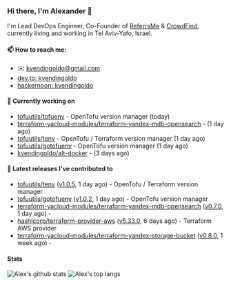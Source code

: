### Hi there, I'm Alexander 👋

I'm Lead DevOps Engineer, Co-Founder of [ReferrsMe](https://referrs.me/) & [CrowdFind](https://crowdfind.ai/), currently living and working in Tel Aviv-Yafo, Israel.

#### 📫 How to reach me:

- ✉️ kvendingoldo@gmail.com
- [dev.to: kvendingoldo](https://dev.to/kvendingoldo)
- [hackernoon: kvendingoldo](https://hackernoon.com/u/kvendingoldo)

#### 👷 Currently working on


- [tofuutils/tofuenv](https://github.com/tofuutils/tofuenv) - OpenTofu version manager (today)
- [terraform-yacloud-modules/terraform-yandex-mdb-opensearch](https://github.com/terraform-yacloud-modules/terraform-yandex-mdb-opensearch) -  (1 day ago)
- [tofuutils/tenv](https://github.com/tofuutils/tenv) - OpenTofu / Terraform version manager (1 day ago)
- [tofuutils/gotofuenv](https://github.com/tofuutils/gotofuenv) - OpenTofu version manager (1 day ago)
- [kvendingoldo/alt-docker](https://github.com/kvendingoldo/alt-docker) -  (3 days ago)

#### 🔭 Latest releases I've contributed to

- [tofuutils/tenv](https://github.com/tofuutils/tenv) ([v1.0.5](https://github.com/tofuutils/tenv/releases/tag/v1.0.5), 1 day ago) - OpenTofu / Terraform version manager
- [tofuutils/gotofuenv](https://github.com/tofuutils/gotofuenv) ([v1.0.2](https://github.com/tofuutils/gotofuenv/releases/tag/v1.0.2), 1 day ago) - OpenTofu version manager
- [terraform-yacloud-modules/terraform-yandex-mdb-opensearch](https://github.com/terraform-yacloud-modules/terraform-yandex-mdb-opensearch) ([v0.7.0](https://github.com/terraform-yacloud-modules/terraform-yandex-mdb-opensearch/releases/tag/v0.7.0), 1 day ago) - 
- [hashicorp/terraform-provider-aws](https://github.com/hashicorp/terraform-provider-aws) ([v5.33.0](https://github.com/hashicorp/terraform-provider-aws/releases/tag/v5.33.0), 6 days ago) - Terraform AWS provider
- [terraform-yacloud-modules/terraform-yandex-storage-bucket](https://github.com/terraform-yacloud-modules/terraform-yandex-storage-bucket) ([v0.8.0](https://github.com/terraform-yacloud-modules/terraform-yandex-storage-bucket/releases/tag/v0.8.0), 1 week ago) - 

#### Stats

![Alex's github stats](https://github-readme-stats.vercel.app/api?username=kvendingoldo&show_icons=true&theme=default&disable_animations=true&count_private=true&hide_rank=true&include_all_commits=true&custom_title=GitHub%20Stats&line_height=20)
![Alex's top langs](https://github-readme-stats.vercel.app/api/top-langs/?username=kvendingoldo&hide=tex,html,hcl,css,jupyter%20notebook&layout=compact)

